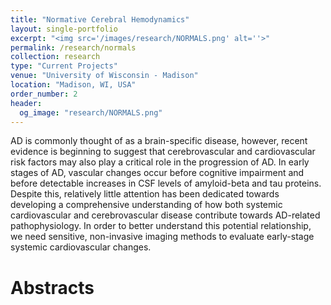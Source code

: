 ```yaml
---
title: "Normative Cerebral Hemodynamics"
layout: single-portfolio
excerpt: "<img src='/images/research/NORMALS.png' alt=''>"
permalink: /research/normals
collection: research
type: "Current Projects"
venue: "University of Wisconsin - Madison"
location: "Madison, WI, USA"
order_number: 2
header: 
  og_image: "research/NORMALS.png"
---
```


AD is commonly thought of as a brain-specific disease, however, recent evidence is beginning to suggest that cerebrovascular and cardiovascular risk factors may also play a critical role in the progression of AD. In early stages of AD, vascular changes occur before cognitive impairment and before detectable increases in CSF levels of amyloid-beta and tau proteins. Despite this, relatively little attention has been dedicated towards developing a comprehensive understanding of how both systemic cardiovascular and cerebrovascular disease contribute towards AD-related pathophysiology.  In order to better understand this potential relationship, we need sensitive, non-invasive imaging methods to evaluate early-stage systemic cardiovascular changes.

Abstracts
======
